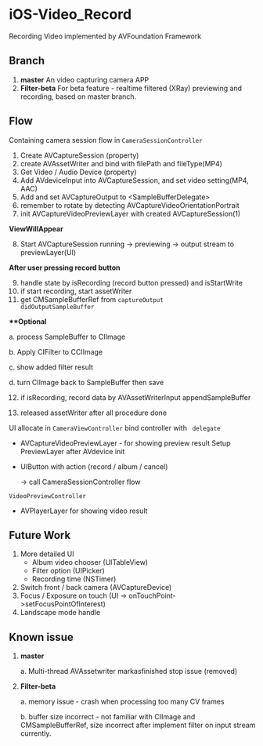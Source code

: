 # iOS-Video_Record
Recording Video implemented by AVFoundation Framework

## Branch

1. **master**
   An video capturing camera APP
2. **Filter-beta**
   For beta feature - realtime filtered (XRay) previewing and recording, based on master branch.


## Flow

Containing camera session flow in <code>CameraSessionController</code>

1. Create AVCaptureSession (property)
2. create AVAssetWriter and bind with filePath and fileType(MP4)
3. Get Video / Audio Device (property)
4. Add AVdeviceInput into AVCaptureSession, and set video setting(MP4, AAC)
5. Add and set AVCaptureOutput to \<SampleBufferDelegate\>
6. remember to rotate by detecting AVCaptureVideoOrientationPortrait
7. init AVCaptureVideoPreviewLayer with created AVCaptureSession(1)

**ViewWillAppear** 

8. Start AVCaptureSession  running -> previewing -> output stream to previewLayer(UI)

**After user pressing record button**

9. handle state by isRecording (record button pressed) and isStartWrite
10. if start recording, start assetWriter
11. get CMSampleBufferRef from <code>captureOutput didOutputSampleBuffer</code>

**\*\*Optional**

a. process SampleBuffer to CIImage

b. Apply CIFilter to CCIImage 

c. show added filter result

d. turn CIImage back to SampleBuffer then save



12. if isRecording, record data by AVAssetWriterInput appendSampleBuffer

13. released assetWriter after all procedure done





UI allocate in <code>CameraViewController</code> bind controller with <code><CameraSessionViewSource> delegate</code>

- AVCaptureVideoPreviewLayer - for showing preview result
  Setup PreviewLayer after AVdevice init

- UIButton with action (record / album / cancel)

  -> call CameraSessionController flow

<code>VideoPreviewController</code>

- AVPlayerLayer for showing video result



## Future Work

1. More detailed UI 
   - Album video chooser (UITableView)
   - Filter option (UIPicker)
   - Recording time (NSTimer)
2. Switch front / back camera (AVCaptureDevice)
3. Focus / Exposure on touch (UI -> onTouchPoint->setFocusPointOfInterest)
4. Landscape mode handle

## Known issue

1. **master**

   a. Multi-thread AVAssetwriter markasfinished stop issue (removed)

2. **Filter-beta**

   a. memory issue - crash when processing too many CV frames

   b. buffer size incorrect - not familiar with CIImage and CMSampleBufferRef, size incorrect after implement filter on input stream currently.

   



